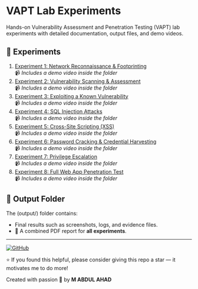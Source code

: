 # VAPT Lab Experiments

Hands-on Vulnerability Assessment and Penetration Testing (VAPT) lab experiments with detailed documentation, output files, and demo videos.

## 🔬 Experiments

1. [Experiment 1: Network Reconnaissance & Footprinting](Experiment-1-Network-Reconnaissance/)  
   📹 *Includes a demo video inside the folder*
2. [Experiment 2: Vulnerability Scanning & Assessment](Experiment-2-Vulnerability-Scanning/)  
   📹 *Includes a demo video inside the folder*
3. [Experiment 3: Exploiting a Known Vulnerability](Experiment-3-Known-Vulnerability-Exploit/)  
   📹 *Includes a demo video inside the folder*
4. [Experiment 4: SQL Injection Attacks](Experiment-4-SQL-Injection/)  
   📹 *Includes a demo video inside the folder*
5. [Experiment 5: Cross-Site Scripting (XSS)](Experiment-5-XSS-Attacks/)  
   📹 *Includes a demo video inside the folder*
6. [Experiment 6: Password Cracking & Credential Harvesting](Experiment-6-Password-Cracking/)  
   📹 *Includes a demo video inside the folder*
7. [Experiment 7: Privilege Escalation](Experiment-7-Privilege-Escalation/)  
   📹 *Includes a demo video inside the folder*
8. [Experiment 8: Full Web App Penetration Test](Experiment-8-WebApp-Pentest/)  
   📹 *Includes a demo video inside the folder*

## 📂 Output Folder

The (output/) folder contains:
- Final results such as screenshots, logs, and evidence files.  
- 📄 A combined PDF report for **all experiments**.

---

[![GitHub](https://img.shields.io/badge/GitHub-MABDULAHAD--HUB-black?logo=github)](https://github.com/MABDULAHAD-HUB)

⭐ If you found this helpful, please consider giving this repo a star — it motivates me to do more!
 
 Created with passion 🙌 by **M ABDUL AHAD**
